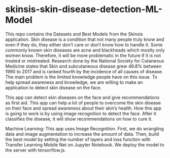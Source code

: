 # skinsis-skin-disease-detection-ML-Model
This repo contains the Datasets and  Best Models from the Skinsis application.
Skin disease is a condition that not many people truly know and even if they do, they either don’t care or don’t know how to handle it. Some commonly known skin diseases are acne and blackheads which mostly only women know. Therefore, it will be more problematic in the future if it is not treated or mistreated. Research done by the National Society for Cutaneous Medicine states that Skin and subcutaneous disease grew 46.8% between 1990 to 2017 and is ranked fourth by the incidence of all causes of disease. The main problem is the limited knowledge people have on this issue. To help spread awareness and knowledge, we are willing to make an application to detect skin disease on the face. 

This app can detect skin diseases on the face and give recommendations as first aid. This app can help a lot of people to overcome the skin disease on their face and spread awareness about their skin’s health. How this app is going to work is by using image recognition to detect the face. After it classifies the disease, it will show recommendations on how to cure it.

Machine Learning: This app uses Image Recognition. First, we do wrangling data and image augmentation to increase the amount of data. Then, build the best model by setting the number of layers and loss function with Transfer Learning Mobile Net on Jupyter Notebook. We deploy the model to the server with tensorflow.js.
